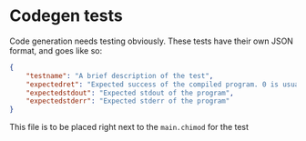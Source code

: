 # Codegen tests
Code generation needs testing obviously. These tests have their own JSON format, and goes like so:

```json
{
	"testname": "A brief description of the test",
	"expectedret": "Expected success of the compiled program. 0 is usually for success, other error codes otherwise",
	"expectedstdout": "Expected stdout of the program",
	"expectedstderr": "Expected stderr of the program"
}
```

This file is to be placed right next to the `main.chimod` for the test
